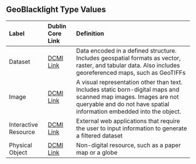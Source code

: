 ## GeoBlacklight Type Values

| Label | Dublin Core Link | Definition|
|:----------------------------|:-------------|:---------------------------------------------------------|
|Dataset|[DCMI Link](http://dublincore.org/documents/dcmi-terms/#dcmitype-Dataset)|Data encoded in a defined structure. Includes geospatial formats as vector, raster, and tabular data. Also includes georeferenced maps, such as GeoTIFFs|
|Image|[DCMI Link](http://dublincore.org/documents/dcmi-terms/#dcmitype-Image)|A visual representation other than text. Includes static born-digital maps and scanned map images. Images are not queryable and do not have spatial information embedded into the object.|
|Interactive Resource|[DCMI Link](http://dublincore.org/documents/dcmi-terms/#dcmitype-InteractiveResource)|External web applications that require the user to input information to generate a filtered dataset|
|Physical Object|[DCMI Link](http://dublincore.org/documents/dcmi-terms/#dcmitype-PhysicalObject)|Non-digital resource, such as a paper map or a globe|
